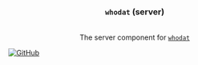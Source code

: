 <div align="center">
<h3><code>whodat</code> (server)</h3>
<br/>
The server component for <a href="https://github.com/checktheroads/whodat"><code>whodat</code><a/>
<br/>
</div>

[![GitHub](https://img.shields.io/github/license/checktheroads/whodat?color=000000&style=for-the-badge)](https://github.com/checktheroads/whodat/blob/main/LICENSE)
